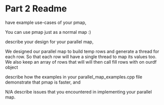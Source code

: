 # Part 2 Readme

have example use-cases of your pmap,

You can use pmap just as a normal map :)


describe your design for your parallel map,

We designed our parallel map to build temp rows and generate a thread for each row. So that each row will have a single thread to map its values too. We also keep an array of rows that will will then call fill rows with on ourdf object

describe how the examples in your parallel_map_examples.cpp file demonstrate that pmap is faster, and

N/A
describe issues that you encountered in implementing your parallel map.
